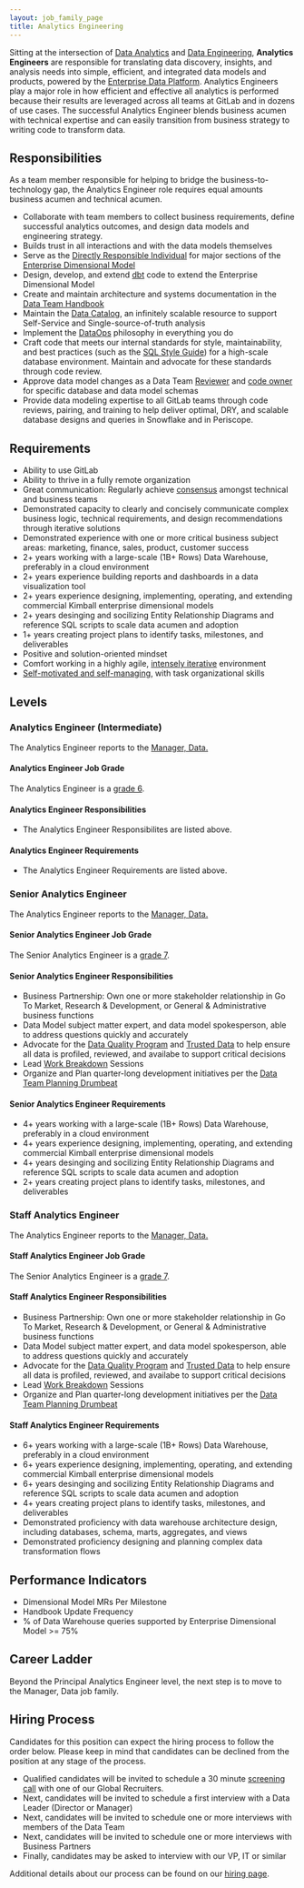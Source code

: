 ```yaml
---
layout: job_family_page
title: Analytics Engineering
---
```


Sitting at the intersection of [Data Analytics](https://about.gitlab.com/job-families/finance/data-analyst) and [Data Engineering](https://about.gitlab.com/job-families/finance/data-engineer), **Analytics Engineers** are responsible for translating data discovery, insights, and analysis needs into simple, efficient, and integrated data models and products, powered by the [Enterprise Data Platform](https://about.gitlab.com/handbook/business-technology/data-team/platform). Analytics Engineers play a major role in how efficient and effective all analytics is performed because their results are leveraged across all teams at GitLab and in dozens of use cases. The successful Analytics Engineer blends business acumen with technical expertise and can easily transition from business strategy to writing code to transform data.

## Responsibilities

As a team member responsible for helping to bridge the business-to-technology gap, the Analytics Engineer role requires equal amounts business acumen and technical acumen.

* Collaborate with team members to collect business requirements, define successful analytics outcomes, and design data models and engineering strategy.
* Builds trust in all interactions and with the data models themselves
* Serve as the [Directly Responsible Individual](https://about.gitlab.com/handbook/people-group/directly-responsible-individuals) for major sections of the [Enterprise Dimensional Model](https://about.gitlab.com/handbook/business-ops/data-team/data-edw)
* Design, develop, and extend [dbt](https://www.getdbt.com/) code to extend the Enterprise Dimensional Model
* Create and maintain architecture and systems documentation in the [Data Team Handbook](https://about.gitlab.com/handbook/business-technology/data-team)
* Maintain the [Data Catalog](https://about.gitlab.com/handbook/business-technology/data-team/data-catalog), an infinitely scalable resource to support Self-Service and Single-source-of-truth analysis
* Implement the [DataOps](https://en.wikipedia.org/wiki/DataOps) philosophy in everything you do
* Craft code that meets our internal standards for style, maintainability, and best practices (such as the [SQL Style Guide](https://about.gitlab.com/handbook/business-technology/data-team/platform/sql-style-guide)) for a high-scale database environment. Maintain and advocate for these standards through code review.
* Approve data model changes as a Data Team [Reviewer](/handbook/business-ops/data-team/how-we-work/duties/#reviewer) and [code owner](https://gitlab.com/gitlab-data/analytics/blob/master/CODEOWNERS) for specific database and data model schemas
* Provide data modeling expertise to all GitLab teams through code reviews, pairing, and training to help deliver optimal, DRY, and scalable database designs and queries in Snowflake and in Periscope.

## Requirements

* Ability to use GitLab
* Ability to thrive in a fully remote organization
* Great communication: Regularly achieve [consensus](https://about.gitlab.com/handbook/values/#collaboration) amongst technical and business teams
* Demonstrated capacity to clearly and concisely communicate complex business logic, technical requirements, and design recommendations through iterative solutions
* Demonstrated experience with one or more critical business subject areas: marketing, finance, sales, product, customer success 
* 2+ years working with a large-scale (1B+ Rows) Data Warehouse, preferably in a cloud environment
* 2+ years experience building reports and dashboards in a data visualization tool
* 2+ years experience designing, implementing, operating, and extending commercial Kimball enterprise dimensional models
* 2+ years desinging and socilizing Entity Relationship Diagrams and reference SQL scripts to scale data acumen and adoption
* 1+ years creating project plans to identify tasks, milestones, and deliverables
* Positive and solution-oriented mindset
* Comfort working in a highly agile, [intensely iterative](/handbook/values/#iteration) environment
* [Self-motivated and self-managing](/handbook/values/#efficiency), with task organizational skills

## Levels

### Analytics Engineer (Intermediate)

The Analytics Engineer reports to the [Manager, Data.](https://about.gitlab.com/job-families/finance/manager-data)

#### Analytics Engineer Job Grade

The Analytics Engineer is a [grade 6](/handbook/total-rewards/compensation/compensation-calculator/#gitlab-job-grades).

#### Analytics Engineer Responsibilities

* The Analytics Engineer Responsibilites are listed above.

#### Analytics Engineer Requirements

* The Analytics Engineer Requirements are listed above.

### Senior Analytics Engineer

The Analytics Engineer reports to the [Manager, Data.](https://about.gitlab.com/job-families/finance/manager-data)

#### Senior Analytics Engineer Job Grade

The Senior Analytics Engineer is a [grade 7](/handbook/total-rewards/compensation/compensation-calculator/#gitlab-job-grades).

#### Senior Analytics Engineer Responsibilities

* Business Partnership: Own one or more stakeholder relationship in Go To Market, Research & Development, or General & Administrative business functions
* Data Model subject matter expert, and data model spokesperson, able to address questions quickly and accurately
* Advocate for the [Data Quality Program](https://about.gitlab.com/handbook/business-technology/data-team/data-quality/) and [Trusted Data](https://about.gitlab.com/handbook/business-technology/data-team/platform/#tdf) to help ensure all data is profiled, reviewed, and availabe to support critical decisions
* Lead [Work Breakdown](https://about.gitlab.com/handbook/business-technology/data-team/how-we-work/planning/#work-breakdown) Sessions
* Organize and Plan quarter-long development initiatives per the [Data Team Planning Drumbeat](https://about.gitlab.com/handbook/business-technology/data-team/how-we-work/planning/)

#### Senior Analytics Engineer Requirements

* 4+ years working with a large-scale (1B+ Rows) Data Warehouse, preferably in a cloud environment
* 4+ years experience designing, implementing, operating, and extending commercial Kimball enterprise dimensional models
* 4+ years desinging and socilizing Entity Relationship Diagrams and reference SQL scripts to scale data acumen and adoption
* 2+ years creating project plans to identify tasks, milestones, and deliverables

### Staff Analytics Engineer

The Analytics Engineer reports to the [Manager, Data.](https://about.gitlab.com/job-families/finance/manager-data)

#### Staff Analytics Engineer Job Grade

The Senior Analytics Engineer is a [grade 7](/handbook/total-rewards/compensation/compensation-calculator/#gitlab-job-grades).

#### Staff Analytics Engineer Responsibilities

* Business Partnership: Own one or more stakeholder relationship in Go To Market, Research & Development, or General & Administrative business functions
* Data Model subject matter expert, and data model spokesperson, able to address questions quickly and accurately
* Advocate for the [Data Quality Program](https://about.gitlab.com/handbook/business-technology/data-team/data-quality/) and [Trusted Data](https://about.gitlab.com/handbook/business-technology/data-team/platform/#tdf) to help ensure all data is profiled, reviewed, and availabe to support critical decisions
* Lead [Work Breakdown](https://about.gitlab.com/handbook/business-technology/data-team/how-we-work/planning/#work-breakdown) Sessions
* Organize and Plan quarter-long development initiatives per the [Data Team Planning Drumbeat](https://about.gitlab.com/handbook/business-technology/data-team/how-we-work/planning/)

#### Staff Analytics Engineer Requirements

* 6+ years working with a large-scale (1B+ Rows) Data Warehouse, preferably in a cloud environment
* 6+ years experience designing, implementing, operating, and extending commercial Kimball enterprise dimensional models
* 6+ years desinging and socilizing Entity Relationship Diagrams and reference SQL scripts to scale data acumen and adoption
* 4+ years creating project plans to identify tasks, milestones, and deliverables
* Demonstrated proficiency with data warehouse architecture design, including databases, schema, marts, aggregates, and views
* Demonstrated proficiency designing and planning complex data transformation flows

## Performance Indicators

* Dimensional Model MRs Per Milestone
* Handbook Update Frequency
* % of Data Warehouse queries supported by Enterprise Dimensional Model >= 75%

## Career Ladder

Beyond the Principal Analytics Engineer level, the next step is to move to the Manager, Data job family.

## Hiring Process

Candidates for this position can expect the hiring process to follow the order below. Please keep in mind that candidates can be declined from the position at any stage of the process.
* Qualified candidates will be invited to schedule a 30 minute [screening call](/handbook/hiring/interviewing/#screening-call) with one of our Global Recruiters.
* Next, candidates will be invited to schedule a first interview with a Data Leader (Director or Manager)
* Next, candidates will be invited to schedule one or more interviews with members of the Data Team
* Next, candidates will be invited to schedule one or more interviews with Business Partners
* Finally, candidates may be asked to interview with our VP, IT or similar

Additional details about our process can be found on our [hiring page](/handbook/hiring).

